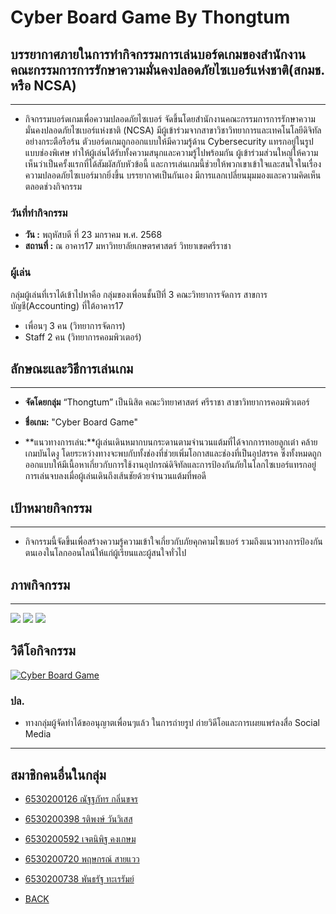 # Cyber Board Game By Thongtum

## บรรยากาศภายในการทำกิจกรรมการเล่นบอร์ดเกมของสำนักงานคณะกรรมการการรักษาความมั่นคงปลอดภัยไซเบอร์แห่งชาติ(สกมช. หรือ NCSA)

---

- กิจกรรมบอร์ดเกมเพื่อความปลอดภัยไซเบอร์ จัดขึ้นโดยสำนักงานคณะกรรมการการรักษาความมั่นคงปลอดภัยไซเบอร์แห่งชาติ (NCSA) มีผู้เข้าร่วมจากสาขาวิชาวิทยาการและเทคโนโลยีดิจิทัลอย่างกระตือรือร้น ตัวบอร์ดเกมถูกออกแบบให้มีความรู้ด้าน Cybersecurity แทรกอยู่ในรูปแบบช่องพิเศษ ทำให้ผู้เล่นได้รับทั้งความสนุกและความรู้ไปพร้อมกัน ผู้เข้าร่วมส่วนใหญ่ให้ความเห็นว่าเป็นครั้งแรกที่ได้สัมผัสกับหัวข้อนี้ และการเล่นเกมนี้ช่วยให้พวกเขาเข้าใจและสนใจในเรื่องความปลอดภัยไซเบอร์มากยิ่งขึ้น บรรยากาศเป็นกันเอง มีการแลกเปลี่ยนมุมมองและความคิดเห็นตลอดช่วงกิจกรรม
### วันที่ทำกิจกรรม
- **วัน :** พฤหัสบดี ที่ 23 มกราคม พ.ศ. 2568
- **สถานที่ :** ณ อาคาร17 มหาวิทยาลัยเกษตรศาสตร์ วิทยาเขตศรีราชา
### ผู้เล่น
กลุ่มผู้เล่นที่เราได้เข้าไปหาคือ กลุ่มของเพื่อนชั้นปีที่ 3 คณะวิทยาการจัดการ สาขการบัญชี(Accounting) ที่ใต้อาคาร17

- เพื่อนๆ 3 คน (วิทยาการจัดการ)
- Staff 2 คน (วิทยาการคอมพิวเตอร์)

## ลักษณะและวิธีการเล่นเกม

---

- **จัดโดยกลุ่ม** “Thongtum” เป็นนิสิต คณะวิทยาศาสตร์ ศรีราชา สาขาวิทยาการคอมพิวเตอร์

- **ชื่อเกม:** "Cyber Board Game"

- **แนวทางการเล่น:**ผู้เล่นเดินหมากบนกระดานตามจำนวนแต้มที่ได้จากการทอยลูกเต๋า คล้ายเกมบันไดงู โดยระหว่างทางจะพบกับทั้งช่องที่ช่วยเพิ่มโอกาสและช่องที่เป็นอุปสรรค ซึ่งทั้งหมดถูกออกแบบให้มีเนื้อหาเกี่ยวกับการใช้งานอุปกรณ์ดิจิทัลและการป้องกันภัยในโลกไซเบอร์แทรกอยู่ การเล่นจบลงเมื่อผู้เล่นเดินถึงเส้นชัยด้วยจำนวนแต้มที่พอดี

## เป้าหมายกิจกรรม

---

- กิจกรรมนี้จัดขึ้นเพื่อสร้างความรู้ความเข้าใจเกี่ยวกับภัยคุกคามไซเบอร์ รวมถึงแนวทางการป้องกันตนเองในโลกออนไลน์ให้แก่ผู้เรียนและผู้สนใจทั่วไป

## ภาพกิจกรรม

---

![](/image/bg1.jpg)
![](/image/bg2.jpg)
![](/image/bg3.jpg)


## วิดีโอกิจกรรม

[![Cyber Board Game](/image/bg4.png)](https://youtu.be/H051c8pCy3s?si=BKHIzt8e9zGtXHg2 )
### ปล.
- ทางกลุ่มผู้จัดทำได้ขออนุญาตเพื่อนๆแล้ว ในการถ่ายรูป ถ่ายวิดีโอและการเผยแพร่ลงสื่อ Social Media

---

## สมาชิกคนอื่นในกลุ่ม

- [6530200126 ณัฐฐภัทร กลิ่นขจร](https://nantta.github.io/board-game)

- [6530200398 รติพงษ์ วันวิเสส](https://github.com/bxnkz/board-game)

- [6530200592 เจตนิพิฐ คงเกษม](https://jatnipit.github.io/cyber-board-game)

- [6530200720 พฤษกรณ์ สายแวว](https://zozimboii.github.io/board-game)

- [6530200738 พันธรัฐ ทะเรรัมย์](https://phantharatt.github.io/cyber-board-game)

 - [BACK](https://phantharatt.github.io)
